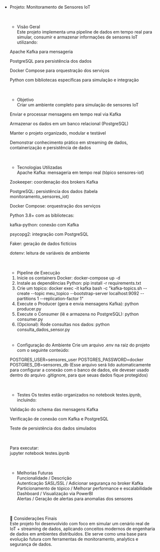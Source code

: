  - Projeto: Monitoramento de Sensores IoT<br><br><br>
 
    - Visão Geral<br>
    Este projeto implementa uma pipeline de dados em tempo real para simular, consumir e armazenar informações de sensores IoT utilizando:<br>
    
    Apache Kafka para mensageria<br>
    
    PostgreSQL para persistência dos dados<br>
    
    Docker Compose para orquestração dos serviços<br>
    
    Python com bibliotecas específicas para simulação e integração<br><br><br>
    
    - Objetivo<br>
    Criar um ambiente completo para simulação de sensores IoT<br>
    
    Enviar e processar mensagens em tempo real via Kafka<br>
    
    Armazenar os dados em um banco relacional (PostgreSQL)<br>
    
    Manter o projeto organizado, modular e testável<br>
    
    Demonstrar conhecimento prático em streaming de dados, containerização e persistência de dados<br><br><br>
    
    - Tecnologias Utilizadas<br>
    Apache Kafka: mensageria em tempo real (tópico sensores-iot)<br>
    
    Zookeeper: coordenação dos brokers Kafka<br>
    
    PostgreSQL: persistência dos dados (tabela monitoramento_sensores_iot)<br>
    
    Docker Compose: orquestração dos serviços<br>
    
    Python 3.8+ com as bibliotecas:<br>
    
    kafka-python: conexão com Kafka<br>
    
    psycopg2: integração com PostgreSQL<br>
    
    Faker: geração de dados fictícios<br>
    
    dotenv: leitura de variáveis de ambiente<br><br><br>

    - Pipeline de Execução<br>
    1. Inicie os containers Docker:
       docker-compose up -d<br>
    2. Instale as dependências Python:
       pip install -r requirements.txt<br>
    3. Crie um topico:
       docker exec -it kafka bash -c "kafka-topics.sh --create --topic meu_topico --bootstrap-server localhost:9092 --partitions 1 --replication-factor 1" <br>
    4. Execute o Producer (gera e envia mensagens Kafka):
       python producer.py<br>
    5. Execute o Consumer (lê e armazena no PostgreSQL):
       python consumer.py<br>
    6. (Opcional): Rode consultas nos dados:
        python consulta_dados_sensor.py<br><br><br>

    - Configuração do Ambiente
    Crie um arquivo .env na raiz do projeto com o seguinte conteúdo:<br>

    POSTGRES_USER=sensores_user
    POSTGRES_PASSWORD=docker
    POSTGRES_DB=sensores_db
    (Esse arquivo será lido automaticamente para configurar a conexão com o banco de dados, ele deveser usado dentro do arquivo .gitignore, para que seuas dados fique protegidos)<br><br><br>

    - Testes
    Os testes estão organizados no notebook testes.ipynb, incluindo:<br>
    
    Validação do schema das mensagens Kafka<br>
    
    Verificação de conexão com Kafka e PostgreSQL<br>
    
    Teste de persistência dos dados simulados<br><br><br>

    Para executar:<br>
   jupyter notebook testes.ipynb<br><br><br>

    - Melhorias Futuras<br>
    Funcionalidade    /     Descrição<br>
    Autenticação SASL/SSL    /    Adicionar segurança no broker Kafka<br>
    Particionamento de tópico    /    Melhorar performance e escalabilidade<br>
    Dashboard    /    Visualização via PowerBI<br>
    Alertas    /    Geração de alertas para anomalias dos sensores<br><br><br>

    📌 Considerações Finais<br>
    Este projeto foi desenvolvido com foco em simular um cenário real de IoT + streaming de dados, aplicando conceitos modernos de engenharia de dados em ambientes distribuídos. Ele serve como uma base para evolução futura com ferramentas de monitoramento, analytics e segurança de dados.
    







    

    
